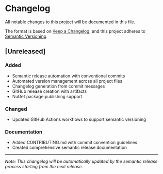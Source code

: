 # Changelog

All notable changes to this project will be documented in this file.

The format is based on [Keep a Changelog](https://keepachangelog.com/en/1.1.0/),
and this project adheres to [Semantic Versioning](https://semver.org/spec/v2.0.0.html).

## [Unreleased]

### Added
- Semantic release automation with conventional commits
- Automated version management across all project files
- Changelog generation from commit messages
- GitHub release creation with artifacts
- NuGet package publishing support

### Changed
- Updated GitHub Actions workflows to support semantic versioning

### Documentation
- Added CONTRIBUTING.md with commit convention guidelines
- Created comprehensive semantic release documentation

---

*Note: This changelog will be automatically updated by the semantic release process starting from the next release.*